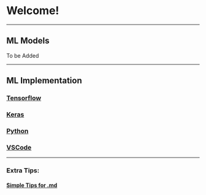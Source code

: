 # Welcome!

---

## ML Models

To be Added

---

## ML Implementation

### [Tensorflow](https://github.com/elemag1414/ML_STUDY/blob/master/Tensorflow/README.md)

### [Keras](https://github.com/elemag1414/ML_STUDY/blob/master/Keras/README.md)

### [Python](https://github.com/elemag1414/ML_STUDY/blob/master/Python/README.md)

### [VSCode](https://github.com/elemag1414/ML_STUDY/blob/master/VSCode/README.md)

---

### Extra Tips:

#### [Simple Tips for .md](https://help.github.com/en/articles/basic-writing-and-formatting-syntax)
